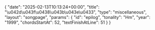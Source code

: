 {
    "date": "2025-02-13T10:13:24+00:00",
    "title": "\u042d\u043f\u0438\u043b\u043e\u0433",
    "type": "miscellaneous",
    "layout": "songpage",
    "params": {
        "id": "epilog",
        "tonality": "Hm",
        "year": "1999",
        "chordsStartAt": 52,
        "textFinishAtLine": 51
    }
}